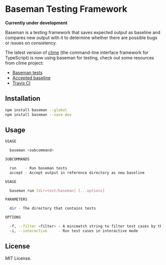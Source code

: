 # Baseman Testing Framework

**Currently under development**

Baseman is a testing framework that saves expected output as baseline and compares new output with it to determine whether there are possible bugs or issues on consistency.

The latest version of [clime](https://github.com/vilic/clime) (the command-line interface framework for TypeScript) is now using baseman for testing, check out some resources from clime project:

- [Baseman tests](https://github.com/vilic/clime/tree/master/src/test/baseman)
- [Accepted baseline](https://github.com/vilic/clime/tree/master/test/baseman/baseline)
- [Travis CI](https://travis-ci.org/vilic/clime)

## Installation

```sh
npm install baseman --global
npm install baseman --save-dev
```

## Usage

```sh
USAGE

  baseman <subcommand>

SUBCOMMANDS

  run    - Run baseman tests
  accept - Accept output in reference directory as new baseline
```

```sh
USAGE

  baseman run [dir=test/baseman] [...options]

PARAMETERS

  dir - The directory that contains tests

OPTIONS

  -f, --filter <filter> - A minimatch string to filter test cases by their IDs
  -i, --interactive     - Run test cases in interactive mode
```

## License

MIT License.
